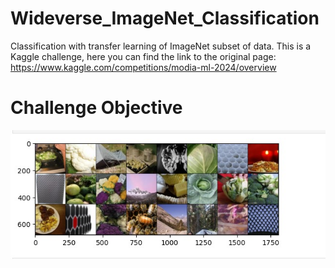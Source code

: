 # Wideverse_ImageNet_Classification
 Classification with transfer learning of ImageNet subset of data. This is a Kaggle challenge, here you can find the link to the original page: https://www.kaggle.com/competitions/modia-ml-2024/overview

# Challenge Objective
 ![Example Data](imgs/data_example.jpg)
